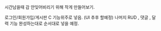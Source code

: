 시간남을때 감 안잊어비리기 위해 작게 만들어보기.

로그인/회원가입/게시판 C 기능위주로 넣음. (UI 추후 할예정)
나머지 RUD , 댓글 , 달력 기능 완성하는대로 순서대로 넣을 예정.
